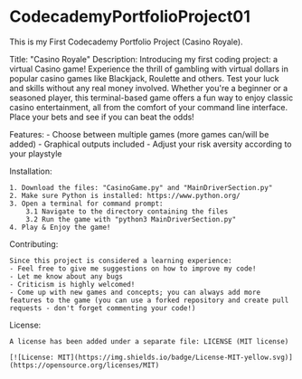 # CodecademyPortfolioProject01
This is my First Codecademy Portfolio Project (Casino Royale).

Title: "Casino Royale"
Description: Introducing my first coding project: a virtual Casino game! Experience the thrill of gambling with virtual dollars in popular casino games like Blackjack, Roulette and others. Test your luck and skills without any real money involved. Whether you're a beginner or a seasoned player, this terminal-based game offers a fun way to enjoy classic casino entertainment, all from the comfort of your command line interface. Place your bets and see if you can beat the odds!

Features:
    - Choose between multiple games (more games can/will be added)
    - Graphical outputs included
    - Adjust your risk aversity according to your playstyle

Installation:

    1. Download the files: "CasinoGame.py" and "MainDriverSection.py"
    2. Make sure Python is installed: https://www.python.org/
    3. Open a terminal for command prompt:
        3.1 Navigate to the directory containing the files
        3.2 Run the game with "python3 MainDriverSection.py"
    4. Play & Enjoy the game!

Contributing:

    Since this project is considered a learning experience:
    - Feel free to give me suggestions on how to improve my code!
    - Let me know about any bugs
    - Criticism is highly welcomed!
    - Come up with new games and concepts; you can always add more features to the game (you can use a forked repository and create pull requests - don't forget commenting your code!)

License:

    A license has been added under a separate file: LICENSE (MIT license)

    [![License: MIT](https://img.shields.io/badge/License-MIT-yellow.svg)](https://opensource.org/licenses/MIT)
